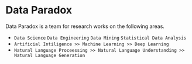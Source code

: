 # Data Paradox
Data Paradox is a team for research works on the following areas.<br>
- `Data Science` `Data Engineering` `Data Mining` `Statistical Data Analysis`</br>
- `Artificial Intiligence >> Machine Learning >> Deep Learning`</br>
- `Natural Language Proceessing >> Natural Language Understanding >> Natural Language Generation`
